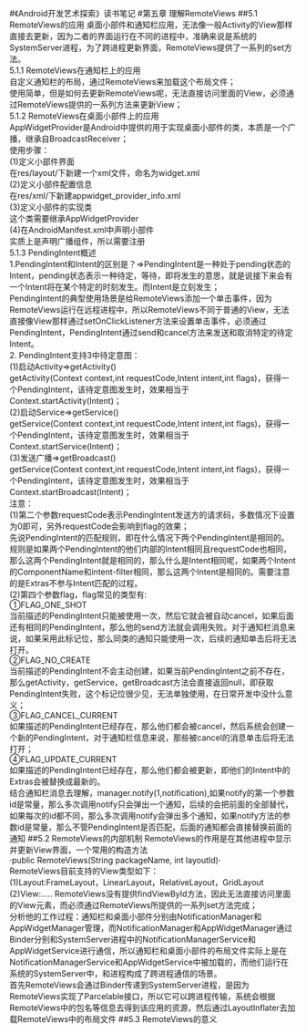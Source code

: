 #《Android开发艺术探索》读书笔记
#第五章 理解RemoteViews
##5.1 RemoteViews的应用
	桌面小部件和通知栏应用，无法像一般Activity的View那样直接去更新，因为二者的界面运行在不同的进程中，准确来说是系统的SystemServer进程，为了跨进程更新界面，RemoteViews提供了一系列的set方法。<br>
	5.1.1 RemoteViews在通知栏上的应用<br>
		自定义通知栏的布局，通过RemoteViews来加载这个布局文件；<br>
		使用简单，但是如何去更新RemoteViews呢，无法直接访问里面的View，必须通过RemoteViews提供的一系列方法来更新View；<br>
	5.1.2 RemoteViews在桌面小部件上的应用<br>
		AppWidgetProvider是Android中提供的用于实现桌面小部件的类，本质是一个广播，继承自BroadcastReceiver；<br>
		使用步骤：<br>
		(1)定义小部件界面<br>
		    在res/layout/下新建一个xml文件，命名为widget.xml<br>
		(2)定义小部件配置信息<br>
		    在res/xml/下新建appwidget_provider_info.xml<br>
		(3)定义小部件的实现类<br>
		    这个类需要继承AppWidgetProvider<br>
		(4)在AndroidManifest.xml中声明小部件<br>
		    实质上是声明广播组件，所以需要注册<br>
	5.1.3 PendingIntent概述<br>
		1.PendingIntent和Intent的区别是？=>PendingIntent是一种处于pending状态的Intent，pending状态表示一种待定，等待，即将发生的意思，就是说接下来会有一个Intent将在某个特定的时刻发生。而Intent是立刻发生；<br>
		  PendingIntent的典型使用场景是给RemoteViews添加一个单击事件，因为RemoteViews运行在远程进程中，所以RemoteViews不同于普通的View，无法直接像View那样通过setOnClickListener方法来设置单击事件，必须通过PendingIntent，PendingIntent通过send和cancel方法来发送和取消特定的待定Intent。<br>
		2. PendingIntent支持3中待定意图：<br>
		(1)启动Activity=>getActivity()<br>
		getActivity(Context context,int requestCode,Intent intent,int flags)，获得一个PendingIntent，该待定意图发生时，效果相当于Context.startActivity(Intent)；<br>
		(2)启动Service=>getService()<br>
		getService(Context context,int requestCode,Intent intent,int flags)，获得一个PendingIntent，该待定意图发生时，效果相当于Context.startService(Intent)；<br>
		(3)发送广播=>getBroadcast()<br>
		getService(Context context,int requestCode,Intent intent,int flags)，获得一个PendingIntent，该待定意图发生时，效果相当于Context.startBroadcast(Intent)；<br>
		注意：<br>
		(1)第二个参数requestCode表示PendingIntent发送方的请求码，多数情况下设置为0即可，另外requestCode会影响到flag的效果；<br>
		先说PendingIntent的匹配规则，即在什么情况下两个PendingIntent是相同的。规则是如果两个PendingIntent的他们内部的Intent相同且requestCode也相同，那么这两个PendingIntent就是相同的，那么什么是Intent相同呢，如果两个Intent的ComponentName和intent-filter相同，那么这两个Intent是相同的。需要注意的是Extras不参与Intent匹配的过程。<br>
		(2)第四个参数flag，flag常见的类型有:<br>
		①FLAG_ONE_SHOT<br>
		当前描述的PendingIntent只能被使用一次，然后它就会被自动cancel，如果后面还有相同的PendingIntent，那么他的send方法就会调用失败。对于通知栏消息来说，如果采用此标记位，那么同类的通知只能使用一次，后续的通知单击后将无法打开。<br>
		②FLAG_NO_CREATE<br>
		当前描述的PendingIntent不会主动创建，如果当前PendingIntent之前不存在，那么getActivity，getService，getBroadcast方法会直接返回null，即获取PendingIntent失败，这个标记位很少见，无法单独使用，在日常开发中没什么意义；<br>
		③FLAG_CANCEL_CURRENT<br>
		如果描述的PendingIntent已经存在，那么他们都会被cancel，然后系统会创建一个新的PendingIntent，对于通知栏信息来说，那些被cancel的消息单击后将无法打开；<br>
		④FLAG_UPDATE_CURRENT<br>
		如果描述的PendingIntent已经存在，那么他们都会被更新，即他们的Intent中的Extras会被替换成最新的。<br>
                  结合通知栏消息去理解，manager.notify(1,notification),如果notify的第一个参数id是常量，那么多次调用notify只会弹出一个通知，后续的会把前面的全部替代，如果每次的id都不同，那么多次调用notify会弹出多个通知，如果notify方法的参数id是常量，那么不管PendingIntent是否匹配，后面的通知都会直接替换前面的通知
##5.2 RemoteViews的内部机制
	RemoteViews的作用是在其他进程中显示并更新View界面，一个常用的构造方法<br>
	·public RemoteViews(String packageName, int layoutId)·<br>
	RemoteViews目前支持的View类型如下：<br>
	(1)Layout:FrameLayout，LinearLayout，RelativeLayout，GridLayout<br>
	(2)View:.....
	RemoteViews没有提供findViewById方法，因此无法直接访问里面的View元素，而必须通过RemoteViews所提供的一系列set方法完成；<br>
	分析他的工作过程：通知栏和桌面小部件分别由NotificationManager和AppWidgetManager管理，而NotificationManager和AppWidgetManager通过Binder分别和SystemServer进程中的NotificationManagerService和AppWidgetService进行通信，所以通知栏和桌面小部件的布局文件实际上是在NotificationManagerService和AppWidgetService中被加载的，而他们运行在系统的SystemServer中，和进程构成了跨进程通信的场景。<br>
	首先RemoteViews会通过Binder传递到SystemServer进程，是因为RemoteViews实现了Parcelable接口，所以它可以跨进程传输，系统会根据RemoteViews中的包名等信息去得到该应用的资源，然后通过LayoutInflater去加载RemoteViews中的布局文件
##5.3 RemoteViews的意义
